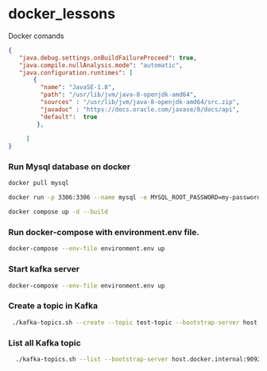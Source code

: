 # docker_lessons
 Docker comands
 ```json
 {
    "java.debug.settings.onBuildFailureProceed": true,
    "java.compile.nullAnalysis.mode": "automatic",
    "java.configuration.runtimes": [
        {
          "name": "JavaSE-1.8",
          "path": "/usr/lib/jvm/java-8-openjdk-amd64",
          "sources" : "/usr/lib/jvm/java-8-openjdk-amd64/src.zip",
          "javadoc" : "https://docs.oracle.com/javase/8/docs/api",
          "default":  true
         },
         
      ]
}
```
### Run Mysql database on docker
 ```sh
docker pull mysql
 ```
 ```sh
docker run -p 3306:3306 --name mysql -e MYSQL_ROOT_PASSWORD=my-password -e MYSQL_DATABASE=my-database-name -d mysql:latest
 ```

 ```sh
docker compose up -d --build
 ```
### Run docker-compose with environment.env file.
 ```sh
 docker-compose --env-file environment.env up
 ```

### Start kafka server

 ```sh
 docker-compose --env-file environment.env up
 ```

### Create a topic in Kafka
```sh
 ./kafka-topics.sh --create --topic test-topic --bootstrap-server host.docker.internal:9092
 ```

### List all Kafka topic
```sh
  ./kafka-topics.sh --list --bootstrap-server host.docker.internal:9092
```

